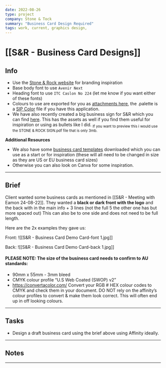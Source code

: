 ```yaml
---
date: 2022-08-26
type: project
company: Stone & Tock
summary: "Business Card Design Required"
tags: work, current, graphics design,
---
```


# [[S&R - Business Card Designs]]


## Info
- Use the [Stone & Rock website](https://stoneandrock.com.au/) for branding inspiration
- Base body font to use `Avenir Next`
- Heading font to use `ITC Caslon No 224` (let me know if you want either of these fonts)
- Colours to use are exported for you as [attachments here](https://drive.google.com/drive/folders/1Lg7y3AyK2rYjHxl-TLAAN2U-FD8Z9eFq?usp=sharing), the .palette is a [SIP Color](https://sipapp.io/) file if you have this application.
- We have also recently created a big business sign for S&R which you can find [here](https://drive.google.com/drive/folders/1pNcx8GHm0TZ3Z_SGXaQKokge7bJ9_ddj?usp=sharing). This has the assets as well if you find them useful for inspiration or using as bullets like I did.
	<sub> If you want to preview this i would use the STONE & ROCK SIGN.pdf file that is only 3mb. </sub>


**Additional Resources**
- We also have some [business card templates](https://drive.google.com/drive/folders/1jhzFRCyL3ZskVU7JmZV7sEwrJT8oU008?usp=sharing) downloaded which you can use as a start or for inspiration (these will all need to be changed in size as they are US or EU business card sizes)
- Otherwise you can also look on Canva for some inspiration.

---

## Brief
Client wanted some business cards as mentioned in [[S&R - Meeting with Eamon 24-08-22]]. 
They wanted a **black or dark front with the logo** and the back with in the main info + 3 lines (not the full 5 the other one has but more spaced out) This can also be to one side and does not need to be full length. 

Here are the 2x examples they gave us:

Front:
![[S&R - Business Card Demo Card-font 1.jpg]]

Back:
![[S&R - Business Card Demo Card-back 1.jpg]]

#### **PLEASE NOTE:** The size of the business card needs to confirm to AU standards:
- 90mm x 55mm - 3mm bleed 
- CMYK colour profile “U.S Web Coated (SWOP) v2”
- https://convertacolor.com/ Convert your RGB # HEX colour codes to CMYK and check them in your document. DO NOT rely on the affinity’s colour profiles to convert & make them look correct. This will often end up in off looking colours.

---

## Tasks
- Design a draft business card using the brief above using Affinity ideally. 


---

## Notes


---